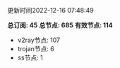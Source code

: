 更新时间2022-12-16 07:48:49

**总订阅: 45**
**总节点: 685**
**有效节点: 114**
- v2ray节点: 107
- trojan节点: 6
- ss节点: 1
